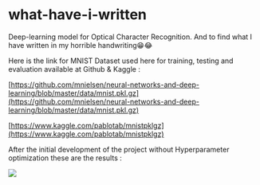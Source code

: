 # what-have-i-written
Deep-learning model for Optical Character Recognition. And to find what I have written in my horrible handwriting😁😂

Here is the link for MNIST Dataset used here for training, testing and evaluation available at Github & Kaggle : 

[https://github.com/mnielsen/neural-networks-and-deep-learning/blob/master/data/mnist.pkl.gz](https://github.com/mnielsen/neural-networks-and-deep-learning/blob/master/data/mnist.pkl.gz) 

[https://www.kaggle.com/pablotab/mnistpklgz](https://www.kaggle.com/pablotab/mnistpklgz) 

After the initial development of the project without Hyperparameter optimization these are the results : 

![](https://firebasestorage.googleapis.com/v0/b/random-stuff-d7aee.appspot.com/o/Screenshot%20(313).png?alt=media&token=8bf52379-d798-41c2-baeb-303ff7ad790e)


